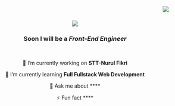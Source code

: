 <img align="right" src="https://visitor-badge.laobi.icu/badge?page_id=salesp07.salesp07" />

<h1 align="center">
    <img src="https://readme-typing-svg.herokuapp.com/?font=Righteous&size=35&center=true&vCenter=true&width=500&height=70&duration=4000&lines=Hi+There!+👋;+I'm+Zia+Zakariyya+Al+Ghaniy!;" />
</h1>

<h3 align="center">Soon I will be a <em>Front-End Engineer</em></h3>

<br/>

<div align="center">
 
 🔭 I’m currently working on **STT-Nurul Fikri**
 
 🌱 I’m currently learning **Full Fullstack Web Development**

💬 Ask me about ****

⚡ Fun fact ****

